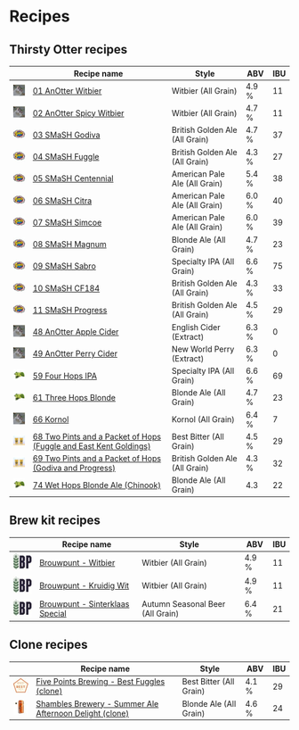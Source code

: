 # Recipes

## Thirsty Otter recipes

|    | Recipe name | Style | ABV | IBU |
|----|-------------|-------|-----|-----|
| ![01](01_AnOtter_Witbier/01_AnOtter_Witbier_48x48.jpeg) | [01 AnOtter Witbier](01_AnOtter_Witbier/README.md) | Witbier (All Grain) | 4.9 % | 11 | 
| ![02](02_AnOtter_Spicy_Witbier/02_AnOtter_Spicy_Witbier_48x48.jpeg) | [02 AnOtter Spicy Witbier](02_AnOtter_Spicy_Witbier/README.md) | Witbier (All Grain) | 4.7 % | 11 |
| ![03](03_SMaSH_Godiva/03_SMaSH_Godiva_48x48.jpeg) | [03 SMaSH Godiva](03_SMaSH_Godiva/README.md) | British Golden Ale (All Grain) | 4.7 % | 37 |
| ![04](04_SMaSH_Fuggle/04_SMaSH_Fuggle_48x48.jpeg) | [04 SMaSH Fuggle](04_SMaSH_Fuggle/README.md) | British Golden Ale (All Grain) | 4.3 % | 27 |
| ![05](05_SMaSH_Centennial/05_SMaSH_Centennial_48x48.jpeg) | [05 SMaSH Centennial](05_SMaSH_Centennial/README.md) | American Pale Ale (All Grain) | 5.4 % | 38 |
| ![06](06_SMaSH_Citra/06_SMaSH_Citra_48x48.jpeg) | [06 SMaSH Citra](06_SMaSH_Citra/README.md) | American Pale Ale (All Grain) | 6.0 % | 40 |
| ![07](07_SMaSH_Simcoe/07_SMaSH_Simcoe_48x48.jpeg) | [07 SMaSH Simcoe](07_SMaSH_Simcoe/README.md) | American Pale Ale (All Grain) | 6.0 % | 39 |
| ![08](08_SMaSH_Magnum/08_SMaSH_Magnum_48x48.jpeg) | [08 SMaSH Magnum](08_SMaSH_Magnum/README.md) | Blonde Ale (All Grain) | 4.7 % | 23 |
| ![09](09_SMaSH_Sabro/09_SMaSH_Sabro_48x48.jpeg) | [09 SMaSH Sabro](09_SMaSH_Sabro/README.md) | Specialty IPA (All Grain) | 6.6 % | 75 |
| ![10](10_SMaSH_CF184/10_SMaSH_CF184_48x48.jpeg) | [10 SMaSH CF184](10_SMaSH_CF184/README.md) | British Golden Ale (All Grain) | 4.3 % | 33 |
| ![11](11_SMaSH_Progress/11_SMaSH_Progress_48x48.jpeg) | [11 SMaSH Progress](11_SMaSH_Progress/README.md) | British Golden Ale (All Grain) | 4.5 % | 29 |
| ![48](48_AnOtter_Apple_Cider/48_AnOtter_Apple_Cider_48x48.jpeg) | [48 AnOtter Apple Cider](48_AnOtter_Apple_Cider/README.md) | English Cider (Extract) | 6.3 % | 0 |
| ![49](49_AnOtter_Perry_Cider/49_AnOtter_Perry_Cider_48x48.jpeg) | [49 AnOtter Perry Cider](49_AnOtter_Perry_Cider/README.md) | New World Perry (Extract) | 6.3 % | 0 |
| ![59](59_Four_Hops_IPA/59_Four_Hops_IPA_48x48.jpeg) | [59 Four Hops IPA](59_Four_Hops_IPA/README.md) | Specialty IPA (All Grain) | 6.6 % | 69 |
| ![61](61_Three_Hops_Blonde/61_Three_Hops_Blonde_48x48.jpeg) | [61 Three Hops Blonde](61_Three_Hops_Blonde/README.md) | Blonde Ale (All Grain) | 4.7 % | 23 |
| ![66](66_Kornol/66_Kornol_48x48.jpeg) | [66 Kornol](66_Kornol/README.md) | Kornol (All Grain) | 6.4 % | 7 |
| ![68](68_Two_Pints_and_a_Packet_of_Hops_Fuggle_and_East_Kent_Goldings/68_Two_Pints_and_a_Packet_of_Hops_Fuggle_and_East_Kent_Goldings_48x48.jpeg) | [68 Two Pints and a Packet of Hops (Fuggle and East Kent Goldings)](68_Two_Pints_and_a_Packet_of_Hops_Fuggle_and_East_Kent_Goldings/README.md) | Best Bitter (All Grain) | 4.5 % | 29 |
| ![69](69_Two_Pints_and_a_Packet_of_Hops_Godiva_and_Progress/69_Two_Pints_and_a_Packet_of_Hops_Godiva_and_Progress_48x48.jpeg) | [69 Two Pints and a Packet of Hops (Godiva and Progress)](69_Two_Pints_and_a_Packet_of_Hops_Godiva_and_Progress/README.md) | British Golden Ale (All Grain) | 4.3 % | 32 |
| ![74](74_Wet_Hops_Blonde_Ale_Chinook/74_Wet_Hops_Blonde_Ale_Chinook_48x48.jpeg) | [74 Wet Hops Blonde Ale (Chinook)](74_Wet_Hops_Blonde_Ale_Chinook/README.md) | Blonde Ale (All Grain)| 4.3 | 22 |

## Brew kit recipes

|    | Recipe name | Style | ABV | IBU |
|----|-------------|-------|-----|-----|
| ![B01](Brouwpunt_Witbier/Brouwpunt_Witbier_48x48.jpeg) | [Brouwpunt - Witbier](Brouwpunt_Witbier/README.md) | Witbier (All Grain) | 4.9 % | 11 | 
| ![B02](Brouwpunt_Kruidig_Wit/Brouwpunt_Kruidig_Wit_48x48.jpeg) | [Brouwpunt - Kruidig Wit](Brouwpunt_Kruidig_Wit/README.md) | Witbier (All Grain) | 4.9 % | 11 |
| ![B03](Brouwpunt_Sinterklaas_Special/Brouwpunt_Sinterklaas_Special_48x48.jpeg) | [Brouwpunt - Sinterklaas Special](Brouwpunt_Sinterklaas_Special/README.md) | Autumn Seasonal Beer (All Grain) | 6.4 % | 21 |

## Clone recipes

|    | Recipe name | Style | ABV | IBU |
|----|-------------|-------|-----|-----|
| ![C01](Five_Points_Brewing_Best_Fuggles_clone/Five_Points_Brewing_Best_Fuggles_clone_48x48.jpeg) | [Five Points Brewing - Best Fuggles (clone)](Five_Points_Brewing_Best_Fuggles_clone/README.md) | Best Bitter (All Grain) | 4.1 % | 29 |
| ![C02](Shambles_Brewery_Summer_Ale_Afternoon_Delight_clone/Shambles_Brewery_Summer_Ale_Afternoon_Delight_clone_48x48.jpeg) | [Shambles Brewery - Summer Ale Afternoon Delight (clone)](Shambles_Brewery_Summer_Ale_Afternoon_Delight_clone/README.md) | Blonde Ale (All Grain) | 4.6 % | 24 |
